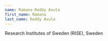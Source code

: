```yaml
---
name: Ramana Reddy Avula
first_name: Ramana
last_name: Reddy Avula
---
```


Research Institutes of Sweden (RISE), Sweden
